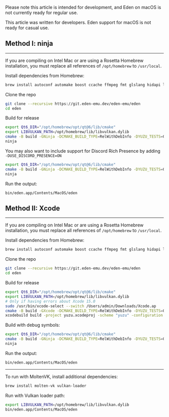 Please note this article is intended for development, and Eden on macOS is not currently ready for regular use.

This article was written for developers. Eden support for macOS is not ready for casual use.

## Method I: ninja
---
If you are compiling on Intel Mac or are using a Rosetta Homebrew installation, you must replace all references of `/opt/homebrew` to `/usr/local`.

Install dependencies from Homebrew:
```sh
brew install autoconf automake boost ccache ffmpeg fmt glslang hidapi libtool libusb lz4 ninja nlohmann-json openssl pkg-config qt@6 sdl2 speexdsp zlib zlib zstd cmake Catch2 molten-vk vulkan-loader
```

Clone the repo
```sh
git clone --recursive https://git.eden-emu.dev/eden-emu/eden
cd eden
```

Build for release
```sh
export Qt6_DIR="/opt/homebrew/opt/qt@6/lib/cmake"
export LIBVULKAN_PATH=/opt/homebrew/lib/libvulkan.dylib
cmake -B build -GNinja -DCMAKE_BUILD_TYPE=RelWithDebInfo -DYUZU_TESTS=OFF -DENABLE_WEB_SERVICE=ON -DENABLE_LIBUSB=OFF -DCLANG_FORMAT=ON -DSDL2_DISABLE_INSTALL=ON -DSDL_ALTIVEC=ON
ninja
```

You may also want to include support for Discord Rich Presence by adding `-DUSE_DISCORD_PRESENCE=ON`
```sh
export Qt6_DIR="/opt/homebrew/opt/qt@6/lib/cmake"
cmake -B build -GNinja -DCMAKE_BUILD_TYPE=RelWithDebInfo -DYUZU_TESTS=OFF -DENABLE_WEB_SERVICE=OFF -DENABLE_LIBUSB=OFF
ninja
```

Run the output:
```
bin/eden.app/Contents/MacOS/eden
```

## Method II: Xcode

---
If you are compiling on Intel Mac or are using a Rosetta Homebrew installation, you must replace all references of `/opt/homebrew` to `/usr/local`.

Install dependencies from Homebrew:
```sh
brew install autoconf automake boost ccache ffmpeg fmt glslang hidapi libtool libusb lz4 ninja nlohmann-json openssl pkg-config qt@6 sdl2 speexdsp zlib zlib zstd cmake Catch2 molten-vk vulkan-loader
```

Clone the repo
```sh
git clone --recursive https://git.eden-emu.dev/eden-emu/eden
cd eden
```

Build for release
```sh
export Qt6_DIR="/opt/homebrew/opt/qt@6/lib/cmake"
export LIBVULKAN_PATH=/opt/homebrew/lib/libvulkan.dylib
# Only if having errors about Xcode 15.0
sudo /usr/bin/xcode-select --switch /Users/admin/Downloads/Xcode.ap
cmake -B build -GXcode -DCMAKE_BUILD_TYPE=RelWithDebInfo -DYUZU_TESTS=OFF -DENABLE_WEB_SERVICE=ON -DENABLE_LIBUSB=OFF -DCLANG_FORMAT=ON -DSDL2_DISABLE_INSTALL=ON -DSDL_ALTIVEC=ON
xcodebuild build -project yuzu.xcodeproj -scheme "yuzu" -configuration "RelWithDebInfo"
```

Build with debug symbols:
```sh
export Qt6_DIR="/opt/homebrew/opt/qt@6/lib/cmake"
cmake -B build -GNinja -DCMAKE_BUILD_TYPE=RelWithDebInfo -DYUZU_TESTS=OFF -DENABLE_WEB_SERVICE=OFF -DENABLE_LIBUSB=OFF
ninja
```

Run the output:
```
bin/eden.app/Contents/MacOS/eden
```

---

To run with MoltenVK, install additional dependencies:
```sh
brew install molten-vk vulkan-loader
```

Run with Vulkan loader path:
```sh
export LIBVULKAN_PATH=/opt/homebrew/lib/libvulkan.dylib
bin/eden.app/Contents/MacOS/eden
```
